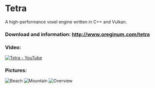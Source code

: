 # Tetra
A high-performance voxel engine written in C++ and Vulkan.

### Download and information: http://www.oreginum.com/tetra

### Video:
[![Tetra - YouTube](https://i.imgur.com/IYCdCKN.png)](http://www.youtube.com/watch?v=Aok9_ngcgKw "Tetra - YouTube")

### Pictures:
![Beach](http://www.oreginum.com/code-resources/tetra/images/Beach.png)
![Mountain](http://www.oreginum.com/code-resources/tetra/images/Mountain.png)
![Overview](http://www.oreginum.com/code-resources/tetra/images/Overview.png)
